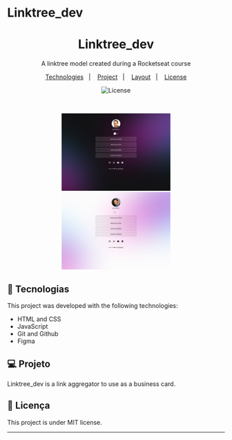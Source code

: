 # Linktree_dev

<h1 align="center"> Linktree_dev </h1>

<p align="center">
A linktree model created during a Rocketseat course
</p>

<p align="center">
  <a href="#-tecnologias">Technologies</a>&nbsp;&nbsp;&nbsp;|&nbsp;&nbsp;&nbsp;
  <a href="#-projeto">Project</a>&nbsp;&nbsp;&nbsp;|&nbsp;&nbsp;&nbsp;
  <a href="#-layout">Layout</a>&nbsp;&nbsp;&nbsp;|&nbsp;&nbsp;&nbsp;
  <a href="#memo-licença">License</a>
</p>

<p align="center">
  <img alt="License" src="https://img.shields.io/static/v1?label=license&message=MIT&color=49AA26&labelColor=000000">
</p>

<br>

<p align="center">
  <img alt="Linktree project" src=".github/preview.jpg" width="50%">
  <img alt="Linktree project" src=".github/preview-light-mode.jpg" width="50%">
</p>

## 🚀 Tecnologias

This project was developed with the following technologies:

- HTML and CSS
- JavaScript
- Git and Github
- Figma

## 💻 Projeto

Linktree_dev is a link aggregator to use as a business card.

## :memo: Licença

This project is under MIT license.

---
